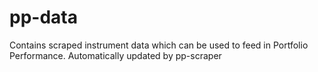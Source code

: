 # pp-data
Contains scraped instrument data which can be used to feed in Portfolio Performance. Automatically updated by pp-scraper
